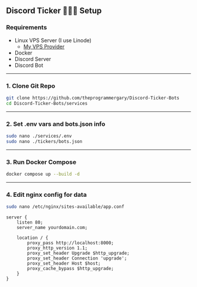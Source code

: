 ## Discord Ticker 🤖🤖🤖 Setup

### Requirements

- Linux VPS Server (I use Linode)
  - [My VPS Provider](https://www.linode.com/lp/refer/?r=3eabea16dddc74fdc11ae5d0a73cd919c1ed1ae0)
- Docker
- Discord Server
- Discord Bot

---

### 1. Clone Git Repo

```bash
git clone https://github.com/theprogrammergary/Discord-Ticker-Bots
cd Discord-Ticker-Bots/services
```

---

### 2. Set .env vars and bots.json info

```bash
sudo nano ./services/.env
sudo nano ./tickers/bots.json
```
---

### 3. Run Docker Compose

```bash
docker compose up --build -d
```

---

### 4. Edit nginx config for data

```bash
sudo nano /etc/nginx/sites-available/app.conf
```

```nginx
server {
    listen 80;
    server_name yourdomain.com;

    location / {
        proxy_pass http://localhost:8000;
        proxy_http_version 1.1;
        proxy_set_header Upgrade $http_upgrade;
        proxy_set_header Connection 'upgrade';
        proxy_set_header Host $host;
        proxy_cache_bypass $http_upgrade;
    }
}
```

